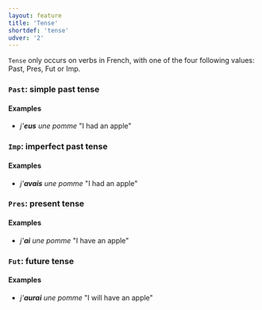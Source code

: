 ```yaml
---
layout: feature
title: 'Tense'
shortdef: 'tense'
udver: '2'
---
```


`Tense` only occurs on verbs in French, with one of the four following values: Past, Pres, Fut or Imp.

### <a name="Past">`Past`</a>: simple past tense

#### Examples

* _j'<b>eus</b> une pomme_ "I had an apple"

### <a name="Imp">`Imp`</a>: imperfect past tense

#### Examples

* _j'<b>avais</b> une pomme_ "I had an apple"

### <a name="Pres">`Pres`</a>: present tense

#### Examples

* _j'<b>ai</b> une pomme_ "I have an apple"

### <a name="Fut">`Fut`</a>: future tense

#### Examples

* _j'<b>aurai</b> une pomme_ "I will have an apple"

<!-- Interlanguage links updated St lis 3 20:58:30 CET 2021 -->
